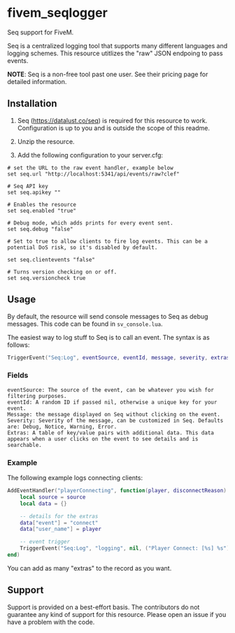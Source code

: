 # fivem_seqlogger
Seq support for FiveM.

Seq is a centralized logging tool that supports many different languages and logging schemes. This resource utitlizes the "raw" JSON endpoing to pass events.

**NOTE**: Seq is a non-free tool past one user. See their pricing page for detailed information.

## Installation

1) Seq (https://datalust.co/seq) is required for this resource to work. Configuration is up to you and is outside the scope of this readme.

2) Unzip the resource.

3) Add the following configuration to your server.cfg:

```
# set the URL to the raw event handler, example below
set seq.url "http://localhost:5341/api/events/raw?clef"

# Seq API key
set seq.apikey ""

# Enables the resource
set seq.enabled "true"

# Debug mode, which adds prints for every event sent.
set seq.debug "false"

# Set to true to allow clients to fire log events. This can be a potential DoS risk, so it's disabled by default.

set seq.clientevents "false"

# Turns version checking on or off.
set seq.versioncheck true
```

## Usage

By default, the resource will send console messages to Seq as debug messages. This code can be found in `sv_console.lua`.

The easiest way to log stuff to Seq is to call an event. The syntax is as follows:

```lua
TriggerEvent("Seq:Log", eventSource, eventId, message, severity, extras)
```

### Fields

```
eventSource: The source of the event, can be whatever you wish for filtering purposes.
eventId: A random ID if passed nil, otherwise a unique key for your event.
Message: the message displayed on Seq without clicking on the event.
Severity: Severity of the message, can be customized in Seq. Defaults are: Debug, Notice, Warning, Error.
Extras: A table of key/value pairs with additional data. This data appears when a user clicks on the event to see details and is searchable.
```

### Example

The following example logs connecting clients:

```lua
AddEventHandler("playerConnecting", function(player, disconnectReason)
    local source = source
    local data = {}

    -- details for the extras
    data["event"] = "connect"
    data["user_name"] = player

    -- event trigger
    TriggerEvent("Seq:Log", "logging", nil, ("Player Connect: [%s] %s"):format(source, player), "Notice", data)
end)
```

You can add as many "extras" to the record as you want.


## Support

Support is provided on a best-effort basis. The contributors do not guarantee any kind of support for this resource. Please open an issue if you have a problem with the code.